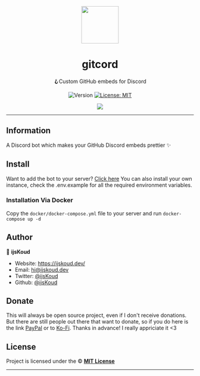<div align="center">
    <img src="https://cdn.discordapp.com/avatars/1018461517408120842/fb5707cc6be7d4c0dc365fd1f775ecf1.png?size=512" width="100px" />
    <h1>gitcord</h1>
  
  <p>🪝Custom GitHub embeds for Discord</p>
  
  <p align="center">
    <img alt="Version" src="https://img.shields.io/badge/version-2.0.1-blue.svg" />
    <a href="/LICENSE" target="_blank">
      <img alt="License: MIT" src="https://img.shields.io/badge/License-MIT-yellow.svg" />
    </a>
  </p>

  <a href="https://ijskoud.dev/discord" target="_blank">
    <img src="https://ijskoud.dev/discord/banner" />
  </a>
</div>

---

## Information

A Discord bot which makes your GitHub Discord embeds prettier ✨

## Install

Want to add the bot to your server? [Click here](https://discord.com/api/oauth2/authorize?client_id=1018461517408120842&permissions=536870928&scope=bot%20applications.commands)
You can also install your own instance, check the .env.example for all the required environment variables.
### Installation Via Docker
Copy the `docker/docker-compose.yml` file to your server and run `docker-compose up -d`

## Author

👤 **ijsKoud**

-   Website: https://ijskoud.dev/
-   Email: <hi@ijskoud.dev>
-   Twitter: [@ijsKoud](https://ijskoud.dev/twitter)
-   Github: [@ijsKoud](https://github.com/ijsKoud)

## Donate

This will always be open source project, even if I don't receive donations. But there are still people out there that want to donate, so if you do here is the link [PayPal](https://ijskoud.dev/paypal) or to [Ko-Fi](https://ijskoud.dev/kofi). Thanks in advance! I really appriciate it <3

## License

Project is licensed under the © [**MIT License**](/LICENSE)

---
